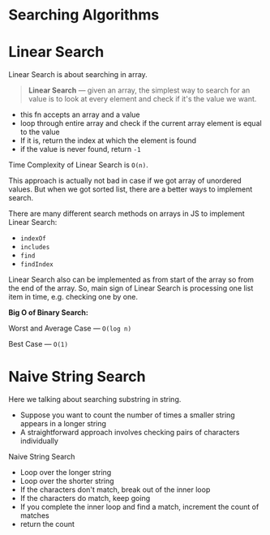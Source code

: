# Searching Algorithms

# Linear Search

Linear Search is about searching in array.

> **Linear Search** — given an array, the simplest way to search for an value is to look at every element and check if it's the value we want.
- this fn accepts an array and a value
- loop through entire array and check if the current array element is equal to the value
- If it is, return the index at which the element is found
- if the value is never found, return `-1`

Time Complexity of Linear Search is `O(n)`.

This approach is actually not bad in case if we got array of unordered values. But when we got sorted list, there are a better ways to implement search.

There are many different search methods on arrays in JS to implement Linear Search:

- `indexOf`
- `includes`
- `find`
- `findIndex`

Linear Search also can be implemented as from start of the array so from the end of the array. So, main sign of Linear Search is processing one list item in time, e.g. checking one by one.

**Big O of Binary Search:**

Worst and Average Case — `O(log n)` 

Best Case — `O(1)`

# Naive String Search
Here we talking about searching substring in string. 

- Suppose you want to count the number of times a smaller string appears in a longer string
- A straightforward approach involves checking pairs of characters individually

Naive String Search

- Loop over the longer string
- Loop over the shorter string
- If the characters don't match, break out of the inner loop
- If the characters do match, keep going
- If you complete the inner loop and find a match, increment the count of matches
- return the count